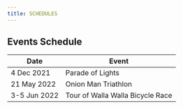 ```yaml
---
title: SCHEDULES
---
```

## Events Schedule

| Date         | Event              |
|--------------|--------------------|
| 4 Dec 2021   | Parade of Lights   |
| 21 May 2022  | Onion Man Triathlon|
|3-5 Jun 2022  | Tour of Walla Walla Bicycle Race|
